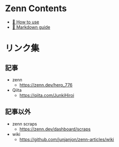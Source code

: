 # Zenn Contents

* [📘 How to use](https://zenn.dev/zenn/articles/zenn-cli-guide)
* [📘 Markdown guide](https://zenn.dev/zenn/articles/markdown-guide)

# リンク集

## 記事

- zenn
  - https://zenn.dev/hero_776
- Qiita
  - https://qiita.com/JunkiHiroi

## 記事以外

- zenn scraps
  - https://zenn.dev/dashboard/scraps
- wiki
  - https://github.com/junjanjon/zenn-articles/wiki
